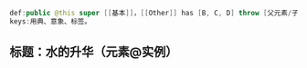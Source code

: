 ```java
def:public @this super [[基本]]，[[Other]] has [B, C, D] throw [父元素/子元素]
keys:用典、意象、标签。
```

## 标题：水的升华（元素@实例）